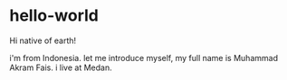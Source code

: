 # hello-world

Hi native of earth!

i'm from Indonesia. let me introduce myself, my full name is Muhammad Akram Fais. i live at Medan.
